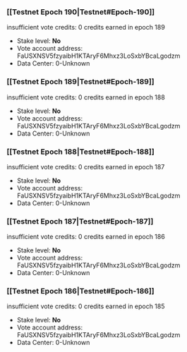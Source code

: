 ### [[Testnet Epoch 190|Testnet#Epoch-190]]
insufficient vote credits: 0 credits earned in epoch 189
* Stake level: **No** 
* Vote account address: FaUSXNSV5fzyaibH1KTAryF6Mhxz3LoSxbYBcaLgodzm
* Data Center: 0-Unknown
### [[Testnet Epoch 189|Testnet#Epoch-189]]
insufficient vote credits: 0 credits earned in epoch 188
* Stake level: **No** 
* Vote account address: FaUSXNSV5fzyaibH1KTAryF6Mhxz3LoSxbYBcaLgodzm
* Data Center: 0-Unknown
### [[Testnet Epoch 188|Testnet#Epoch-188]]
insufficient vote credits: 0 credits earned in epoch 187
* Stake level: **No** 
* Vote account address: FaUSXNSV5fzyaibH1KTAryF6Mhxz3LoSxbYBcaLgodzm
* Data Center: 0-Unknown
### [[Testnet Epoch 187|Testnet#Epoch-187]]
insufficient vote credits: 0 credits earned in epoch 186
* Stake level: **No** 
* Vote account address: FaUSXNSV5fzyaibH1KTAryF6Mhxz3LoSxbYBcaLgodzm
* Data Center: 0-Unknown
### [[Testnet Epoch 186|Testnet#Epoch-186]]
insufficient vote credits: 0 credits earned in epoch 185
* Stake level: **No** 
* Vote account address: FaUSXNSV5fzyaibH1KTAryF6Mhxz3LoSxbYBcaLgodzm
* Data Center: 0-Unknown